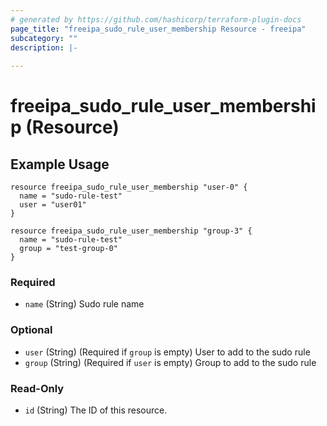 ```yaml
---
# generated by https://github.com/hashicorp/terraform-plugin-docs
page_title: "freeipa_sudo_rule_user_membership Resource - freeipa"
subcategory: ""
description: |-
  
---
```


# freeipa_sudo_rule_user_membership (Resource)

## Example Usage
```hcl
resource freeipa_sudo_rule_user_membership "user-0" {
  name = "sudo-rule-test"
  user = "user01"
}

resource freeipa_sudo_rule_user_membership "group-3" {
  name = "sudo-rule-test"
  group = "test-group-0"
}
```

### Required

- `name` (String) Sudo rule name

### Optional

- `user` (String) (Required if `group` is empty) User to add to the sudo rule
- `group` (String) (Required if `user` is empty) Group to add to the sudo rule

### Read-Only

- `id` (String) The ID of this resource.


